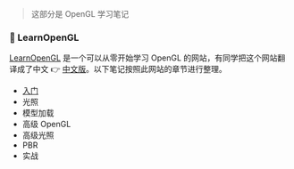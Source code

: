 > 这部分是 OpenGL 学习笔记

### 📖 LearnOpenGL

[LearnOpenGL](https://learnopengl.com/) 是一个可以从零开始学习 OpenGL 的网站，有同学把这个网站翻译成了中文 👉 [中文版](https://learnopengl-cn.github.io/)。以下笔记按照此网站的章节进行整理。

- [入门](opengl/learnopengl-getting-started.md)
- 光照
- 模型加载
- 高级 OpenGL
- 高级光照
- PBR
- 实战